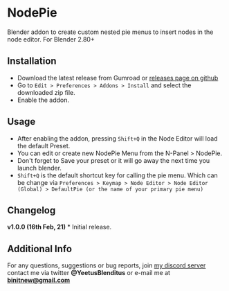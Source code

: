 NodePie
==

Blender addon to create custom nested pie menus to insert nodes in the node editor. For Blender 2.80+

Installation
--
* Download the latest release from Gumroad or [releases page on github](https://github.com/Yeetus3141/NodePie/releases)
* Go to `Edit > Preferences > Addons > Install` and select the downloaded zip file.
* Enable the addon.

Usage
--
* After enabling the addon, pressing `Shift+Q` in the Node Editor will load the default Preset.
* You can edit or create new NodePie Menu from the N-Panel > NodePie.
* Don't forget to Save your preset or it will go away the next time you launch blender.
* `Shift+Q` is the default shortcut key for calling the pie menu. Which can be change via `Preferences > Keymap > Node Editor > Node Editor (Global) > DefaultPie (or the name of your primary pie menu)`

Changelog
--
**v1.0.0 (16th Feb, 21)** 
	* Initial release.

Additional Info
--
For any questions, suggestions or bug reports, join [my discord server](https://discord.gg/G8ajxwQuYT) contact me via twitter **@YeetusBlenditus** or e-mail me at **binitnew@gmail.com**
